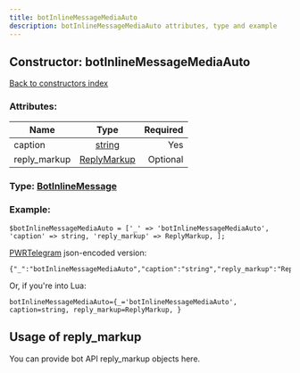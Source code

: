 ```yaml
---
title: botInlineMessageMediaAuto
description: botInlineMessageMediaAuto attributes, type and example
---
```

## Constructor: botInlineMessageMediaAuto  
[Back to constructors index](index.md)



### Attributes:

| Name     |    Type       | Required |
|----------|:-------------:|---------:|
|caption|[string](../types/string.md) | Yes|
|reply\_markup|[ReplyMarkup](../types/ReplyMarkup.md) | Optional|



### Type: [BotInlineMessage](../types/BotInlineMessage.md)


### Example:

```
$botInlineMessageMediaAuto = ['_' => 'botInlineMessageMediaAuto', 'caption' => string, 'reply_markup' => ReplyMarkup, ];
```  

[PWRTelegram](https://pwrtelegram.xyz) json-encoded version:

```
{"_":"botInlineMessageMediaAuto","caption":"string","reply_markup":"ReplyMarkup"}
```


Or, if you're into Lua:  


```
botInlineMessageMediaAuto={_='botInlineMessageMediaAuto', caption=string, reply_markup=ReplyMarkup, }

```



## Usage of reply_markup

You can provide bot API reply_markup objects here.  


